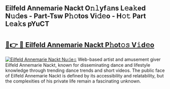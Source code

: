 ## Eilfeld Annemarie Nackt O𝚗𝚕yf𝚊ns L𝚎a𝚔ed N𝚞𝚍es - Part-Tsw P𝚑𝚘tos Vi𝚍𝚎o - H𝚘𝚝 Part L𝚎a𝚔s pYuCT

# <h2><a href="http://kf65ub7.oniu.top/?m=Eilfeld+Annemarie+Nackt">🔗👉 🔴 Eilfeld Annemarie Nackt P𝚑ot𝚘𝚜 V𝚒d𝚎o</a></h2>

[![Eilfeld Annemarie Nackt Nu𝚍e𝚜](https://i.imgur.com/0qMVB7G.gif)](http://kf65ub7.oniu.top/?m=Eilfeld+Annemarie+Nackt)
Web-based artist and amusement giver Eilfeld Annemarie Nackt, known for disseminating dance and lifestyle knowledge through trending dance trends and short videos. The public face of Eilfeld Annemarie Nackt is defined by its accessibility and relatability, but the complexities of his private life remain a fascinating unknown.  
